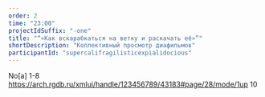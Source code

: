 ```yaml
---
order: 2
time: "23:00"
projectIdSuffix: "-one"
title: "“«Как вскарабкаться на ветку и раскачать её»”"
shortDescription: "Коллективный просмотр диафильмов"
participantId: "supercalifragilisticexpialidocious"
---
```


No[a]
1-8 
https://arch.rgdb.ru/xmlui/handle/123456789/43183#page/28/mode/1up 
10
